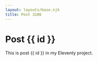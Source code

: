 ```yaml
---
layout: layouts/base.njk
title: Post 3106
---
```


# Post {{ id }}

This is post {{ id }} in my Eleventy project.
